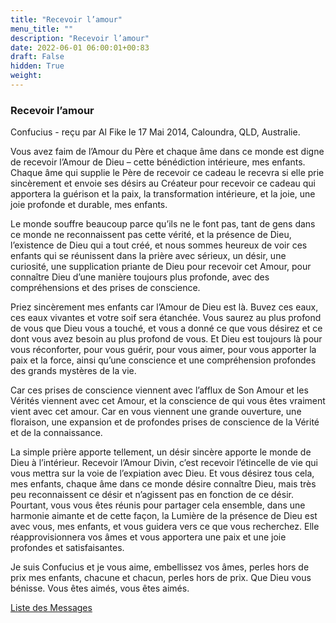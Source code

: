 ```yaml
---
title: "Recevoir l’amour"
menu_title: ""
description: "Recevoir l’amour"
date: 2022-06-01 06:00:01+00:83
draft: False
hidden: True
weight:
---
```

### Recevoir l’amour

Confucius - reçu par Al Fike le 17 Mai 2014, Caloundra, QLD, Australie.

Vous avez faim de l’Amour du Père et chaque âme dans ce monde est digne de recevoir l’Amour de Dieu – cette bénédiction intérieure, mes enfants. Chaque âme qui supplie le Père de recevoir ce cadeau le recevra si elle prie sincèrement et envoie ses désirs au Créateur pour recevoir ce cadeau qui apportera la guérison et la paix, la transformation intérieure, et la joie, une joie profonde et durable, mes enfants.

Le monde souffre beaucoup parce qu’ils ne le font pas, tant de gens dans ce monde ne reconnaissent pas cette vérité, et la présence de Dieu, l’existence de Dieu qui a tout créé, et nous sommes heureux de voir ces enfants qui se réunissent dans la prière avec sérieux, un désir, une curiosité, une supplication priante de Dieu pour recevoir cet Amour, pour connaître Dieu d’une manière toujours plus profonde, avec des compréhensions et des prises de conscience.

Priez sincèrement mes enfants car l’Amour de Dieu est là. Buvez ces eaux, ces eaux vivantes et votre soif sera étanchée. Vous saurez au plus profond de vous que Dieu vous a touché, et vous a donné ce que vous désirez et ce dont vous avez besoin au plus profond de vous. Et Dieu est toujours là pour vous réconforter, pour vous guérir, pour vous aimer, pour vous apporter la paix et la force, ainsi qu’une conscience et une compréhension profondes des grands mystères de la vie.

Car ces prises de conscience viennent avec l’afflux de Son Amour et les Vérités viennent avec cet Amour, et la conscience de qui vous êtes vraiment vient avec cet amour. Car en vous viennent une grande ouverture, une floraison, une expansion et de profondes prises de conscience de la Vérité et de la connaissance.

La simple prière apporte tellement, un désir sincère apporte le monde de Dieu à l’intérieur. Recevoir l’Amour Divin, c’est recevoir l’étincelle de vie qui vous mettra sur la voie de l’expiation avec Dieu. Et vous désirez tous cela, mes enfants, chaque âme dans ce monde désire connaître Dieu, mais très peu reconnaissent ce désir et n’agissent pas en fonction de ce désir. Pourtant, vous vous êtes réunis pour partager cela ensemble, dans une harmonie aimante et de cette façon, la Lumière de la présence de Dieu est avec vous, mes enfants, et vous guidera vers ce que vous recherchez. Elle réapprovisionnera vos âmes et vous apportera une paix et une joie profondes et satisfaisantes.

Je suis Confucius et je vous aime, embellissez vos âmes, perles hors de prix mes enfants, chacune et chacun, perles hors de prix. Que Dieu vous bénisse. Vous êtes aimés, vous êtes aimés.

[Liste des Messages](/fr-contemporary-messages/fr-contemporary-messages-by-date-order/fr-contemporary-messages-2014)